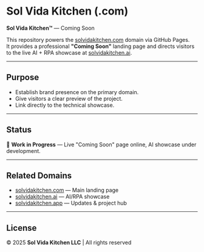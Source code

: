 # Sol Vida Kitchen (.com)

**Sol Vida Kitchen™** — Coming Soon  

This repository powers the [solvidakitchen.com](https://solvidakitchen.com) domain via GitHub Pages.  
It provides a professional **"Coming Soon"** landing page and directs visitors to the live AI + RPA showcase at [solvidakitchen.ai](https://solvidakitchen.ai).  

---

## Purpose
- Establish brand presence on the primary domain.  
- Give visitors a clear preview of the project.  
- Link directly to the technical showcase.  

---

## Status
🚧 **Work in Progress** — Live "Coming Soon" page online, AI showcase under development.  

---

## Related Domains
- [solvidakitchen.com](https://solvidakitchen.com) — Main landing page  
- [solvidakitchen.ai](https://solvidakitchen.ai) — AI/RPA showcase  
- [solvidakitchen.app](https://solvidakitchen.app) — Updates & project hub  

---

## License
© 2025 **Sol Vida Kitchen LLC** | All rights reserved

